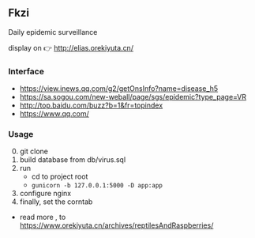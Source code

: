 ## Fkzi
Daily epidemic surveillance

display on 👉 http://elias.orekiyuta.cn/
### Interface
- https://view.inews.qq.com/g2/getOnsInfo?name=disease_h5
- https://sa.sogou.com/new-weball/page/sgs/epidemic?type_page=VR
- http://top.baidu.com/buzz?b=1&fr=topindex
- https://www.qq.com/

### Usage
0. git clone 
0. build database from db/virus.sql
0. run 
    - cd to project root
    - `gunicorn -b 127.0.0.1:5000 -D app:app`
0. configure nginx
0. finally, set the corntab
- read more , to https://www.orekiyuta.cn/archives/reptilesAndRaspberries/
